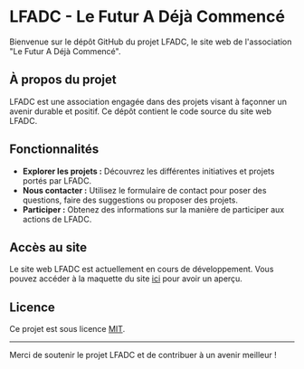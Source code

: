 # LFADC - Le Futur A Déjà Commencé

Bienvenue sur le dépôt GitHub du projet LFADC, le site web de l'association "Le Futur A Déjà Commencé".

## À propos du projet

LFADC est une association engagée dans des projets visant à façonner un avenir durable et positif. Ce dépôt contient le code source du site web LFADC.

## Fonctionnalités

- **Explorer les projets :** Découvrez les différentes initiatives et projets portés par LFADC.
- **Nous contacter :** Utilisez le formulaire de contact pour poser des questions, faire des suggestions ou proposer des projets.
- **Participer :** Obtenez des informations sur la manière de participer aux actions de LFADC.

## Accès au site

Le site web LFADC est actuellement en cours de développement. Vous pouvez accéder à la maquette du site [ici](https://lfadc.kyliangaertner.space/) pour avoir un aperçu.

## Licence

Ce projet est sous licence [MIT](LICENSE).

---

Merci de soutenir le projet LFADC et de contribuer à un avenir meilleur !